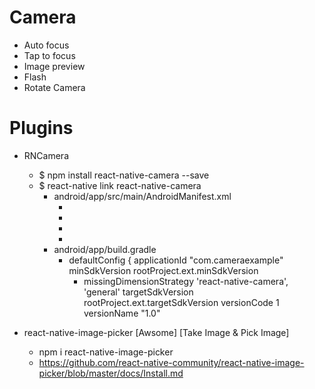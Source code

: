 # Camera
- Auto focus
- Tap to focus
- Image preview
- Flash
- Rotate Camera



# Plugins

- RNCamera
    - $ npm install react-native-camera --save
    - $ react-native link react-native-camera
        - android/app/src/main/AndroidManifest.xml
            - <uses-permission android:name="android.permission.CAMERA" />
            - <uses-permission android:name="android.permission.RECORD_AUDIO"/>
            - <uses-permission android:name="android.permission.READ_EXTERNAL_STORAGE" />
            - <uses-permission android:name="android.permission.WRITE_EXTERNAL_STORAGE" />
        - android/app/build.gradle
            -  defaultConfig {
                    applicationId "com.cameraexample"
                    minSdkVersion rootProject.ext.minSdkVersion
                + missingDimensionStrategy 'react-native-camera', 'general'
                    targetSdkVersion rootProject.ext.targetSdkVersion
                    versionCode 1
                    versionName "1.0"

- react-native-image-picker [Awsome] [Take Image & Pick Image]
    - npm i react-native-image-picker
    - https://github.com/react-native-community/react-native-image-picker/blob/master/docs/Install.md